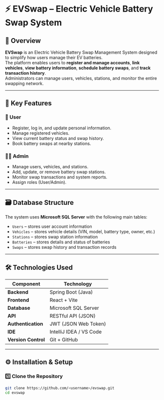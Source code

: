 # ⚡ EVSwap – Electric Vehicle Battery Swap System

## 🚀 Overview

**EVSwap** is an Electric Vehicle Battery Swap Management System designed to simplify how users manage their EV batteries.  
The platform enables users to **register and manage accounts**, **link vehicles**, **view battery information**, **schedule battery swaps**, and **track transaction history**.  
Administrators can manage users, vehicles, stations, and monitor the entire swapping network.

---

## 🧩 Key Features

### 👤 User
- Register, log in, and update personal information.  
- Manage registered vehicles.  
- View current battery status and swap history.  
- Book battery swaps at nearby stations.  

### 🧑‍💻 Admin
- Manage users, vehicles, and stations.  
- Add, update, or remove battery swap stations.  
- Monitor swap transactions and system reports.  
- Assign roles (User/Admin).  

---

## 🗃️ Database Structure

The system uses **Microsoft SQL Server** with the following main tables:
- `Users` – stores user account information  
- `Vehicles` – stores vehicle details (VIN, model, battery type, owner, etc.)  
- `Stations` – stores swap station information  
- `Batteries` – stores details and status of batteries  
- `Swaps` – stores swap history and transaction records  

---

## 🛠️ Technologies Used

| Component | Technology |
|------------|-------------|
| **Backend** | Spring Boot (Java) |
| **Frontend** | React + Vite |
| **Database** | Microsoft SQL Server |
| **API** | RESTful API (JSON) |
| **Authentication** | JWT (JSON Web Token) |
| **IDE** | IntelliJ IDEA / VS Code |
| **Version Control** | Git + GitHub |

---

## ⚙️ Installation & Setup

### 1️⃣ Clone the Repository
```bash
git clone https://github.com/<username>/evswap.git
cd evswap
